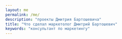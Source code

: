 ```yaml
---
layout: me
permalink: /me/
description: "проекты Дмитрия Бартошевича"
title: "Что сделал маркетолог Дмитрий Бартошевич"
keywords: "консультант по маркетингу"
---
```



